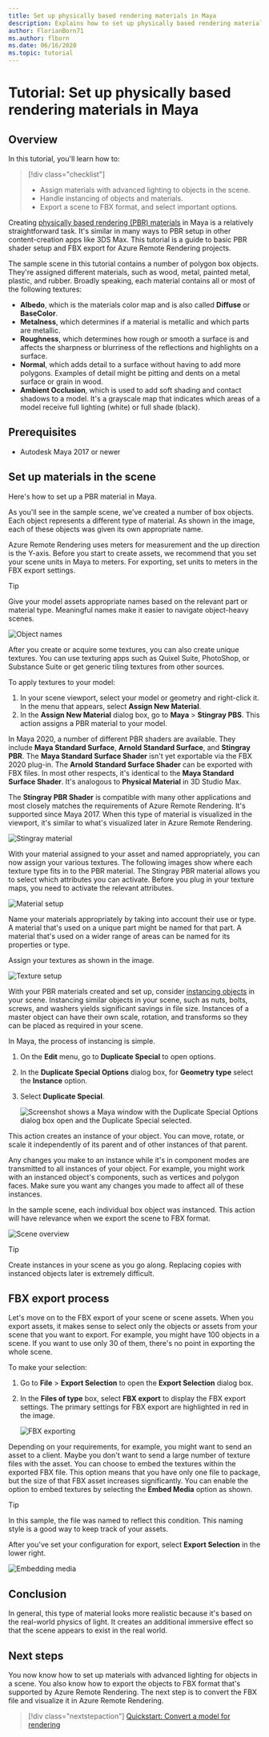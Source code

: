 ```yaml
---
title: Set up physically based rendering materials in Maya
description: Explains how to set up physically based rendering materials in Maya and export them into FBX format.
author: FlorianBorn71
ms.author: flborn
ms.date: 06/16/2020
ms.topic: tutorial
---
```

# Tutorial: Set up physically based rendering materials in Maya

## Overview
In this tutorial, you'll learn how to:

> [!div class="checklist"]
>
> * Assign materials with advanced lighting to objects in the scene.
> * Handle instancing of objects and materials.
> * Export a scene to FBX format, and select important options.

Creating [physically based rendering (PBR) materials](../../overview/features/pbr-materials.md) in Maya is a relatively straightforward task. It's similar in many ways to PBR setup in other content-creation apps like 3DS Max. This tutorial is a guide to basic PBR shader setup and FBX export for Azure Remote Rendering projects. 

The sample scene in this tutorial contains a number of polygon box objects. They're assigned different materials, such as wood, metal, painted metal, plastic, and rubber. Broadly speaking, each material contains all or most of the following textures:

* **Albedo**, which is the materials color map and is also called **Diffuse** or **BaseColor**.
* **Metalness**, which determines if a material is metallic and which parts are metallic. 
* **Roughness**, which determines how rough or smooth a surface is and affects the sharpness or blurriness of the reflections and highlights on a surface.
* **Normal**, which adds detail to a surface without having to add more polygons. Examples of detail might be pitting and dents on a metal surface or grain in wood.
* **Ambient Occlusion**, which is used to add soft shading and contact shadows to a model. It's a grayscale map that indicates which areas of a model receive full lighting (white) or full shade (black). 

## Prerequisites
* Autodesk Maya 2017 or newer

## Set up materials in the scene
Here's how to set up a PBR material in Maya.

As you'll see in the sample scene, we've created a number of box objects. Each object represents a different type of material. As shown in the image, each of these objects was given its own appropriate name.

Azure Remote Rendering uses meters for measurement and the up direction is the Y-axis. Before you start to create assets, we recommend that you set your scene units in Maya to meters. For exporting, set units to meters in the FBX export settings.

> [!TIP]
> Give your model assets appropriate names based on the relevant part or material type. Meaningful names make it easier to navigate object-heavy scenes.

![Object names](media/object-names.jpg)

After you create or acquire some textures, you can also create unique textures. You can use texturing apps such as Quixel Suite, PhotoShop, or Substance Suite or get generic tiling textures from other sources.

To apply textures to your model:

1. In your scene viewport, select your model or geometry and right-click it. In the menu that appears, select **Assign New Material**.
1. In the **Assign New Material** dialog box, go to **Maya** > **Stingray PBS**. This action assigns a PBR material to your model. 

In Maya 2020, a number of different PBR shaders are available. They include **Maya Standard Surface**, **Arnold Standard Surface**, and **Stingray PBR**. The **Maya Standard Surface Shader** isn't yet exportable via the FBX 2020 plug-in. The **Arnold Standard Surface Shader** can be exported with FBX files. In most other respects, it's identical to the **Maya Standard Surface Shader**. It's analogous to **Physical Material** in 3D Studio Max.

The **Stingray PBR Shader** is compatible with many other applications and most closely matches the requirements of Azure Remote Rendering. It's supported since Maya 2017. When this type of material is visualized in the viewport, it's similar to what's visualized later in Azure Remote Rendering.

![Stingray material](media/stingray-material.jpg)

With your material assigned to your asset and named appropriately, you can now assign your various textures. The following images show where each texture type fits in to the PBR material. The Stingray PBR material allows you to select which attributes you can activate. Before you plug in your texture maps, you need to activate the relevant attributes.

![Material setup](media/material-setup.jpg)

Name your materials appropriately by taking into account their use or type. A material that's used on a unique part might be named for that part. A material that's used on a wider range of areas can be named for its properties or type.

Assign your textures as shown in the image.

![Texture setup](media/texture-setup.jpg)

With your PBR materials created and set up, consider [instancing objects](../../how-tos/conversion/configure-model-conversion.md#instancing) in your scene. Instancing similar objects in your scene, such as nuts, bolts, screws, and washers yields significant savings in file size. Instances of a master object can have their own scale, rotation, and transforms so they can be placed as required in your scene. 

In Maya, the process of instancing is simple.

1. On the **Edit** menu, go to **Duplicate Special** to open options.
1. In the **Duplicate Special Options** dialog box, for **Geometry type** select the **Instance** option. 
1. Select **Duplicate Special**.

   ![Screenshot shows a Maya window with the Duplicate Special Options dialog box open and the Duplicate Special selected.](media/instancing.jpg)

This action creates an instance of your object. You can move, rotate, or scale it independently of its parent and of other instances of that parent. 

Any changes you make to an instance while it's in component modes are transmitted to all instances of your object. For example, you might work with an instanced object's components, such as vertices and polygon faces. Make sure you want any changes you made to affect all of these instances. 

In the sample scene, each individual box object was instanced. This action will have relevance when we export the scene to FBX format.

![Scene overview](media/scene-overview.jpg)

> [!TIP]
> Create instances in your scene as you go along. Replacing copies with instanced objects later is extremely difficult. 

## FBX export process

Let's move on to the FBX export of your scene or scene assets. When you export assets, it makes sense to select only the objects or assets from your scene that you want to export. For example, you might have 100 objects in a scene. If you want to use only 30 of them, there's no point in exporting the whole scene. 

To make your selection:

1. Go to **File** > **Export Selection** to open the **Export Selection** dialog box.
1. In the **Files of type** box, select **FBX export** to display the FBX export settings. The primary settings for FBX export are highlighted in red in the image.

   ![FBX exporting](media/FBX-exporting.jpg)

Depending on your requirements, for example, you might want to send an asset to a client. Maybe you don't want to send a large number of texture files with the asset. You can choose to embed the textures within the exported FBX file. This option means that you have only one file to package, but the size of that FBX asset increases significantly. You can enable the option to embed textures by selecting the **Embed Media** option as shown.

> [!TIP]
> In this sample, the file was named to reflect this condition. This naming style is a good way to keep track of your assets. 

After you've set your configuration for export, select **Export Selection** in the lower right.

![Embedding media](media/embedding-media.jpg)

## Conclusion

In general, this type of material looks more realistic because it's based on the real-world physics of light. It creates an additional immersive effect so that the scene appears to exist in the real world.

## Next steps

You now know how to set up materials with advanced lighting for objects in a scene. You also know how to export the objects to FBX format that's supported by Azure Remote Rendering. The next step is to convert the FBX file and visualize it in Azure Remote Rendering.

> [!div class="nextstepaction"]
> [Quickstart: Convert a model for rendering](../../quickstarts\convert-model.md)
